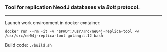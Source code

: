 ### Tool for replication __Neo4J__ databases via _*Bolt*_ protocol.
_________________

Launch work environment in docker container:

```docker run --rm -it -v "$PWD":/usr/src/ne04j-replica-tool -w /usr/src/ne04j-replica-tool golang:1.12 bash```

Build code: `./build.sh`

